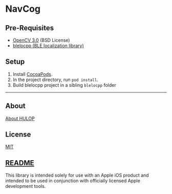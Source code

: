 # NavCog

## Pre-Requisites
- [OpenCV 3.0](http://opencv.org/) (BSD License)
- [blelocpp (BLE localization library)](https://github.com/hulop/blelocpp)

## Setup

1. Install [CocoaPods](https://cocoapods.org/).
2. In the project directory, run `pod install`.
3. Build blelocpp project in a sibling `blelocpp` folder 

----
## About
[About HULOP](https://github.com/hulop/00Readme)


## License
[MIT](http://opensource.org/licenses/MIT)

## [README](https://raw.githubusercontent.com/hulop/NavCog2/master/README.txt)
This library is intended solely for use with an Apple iOS product and intended
to be used in conjunction with officially licensed Apple development tools.
